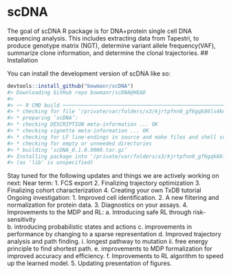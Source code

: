 
<!-- README.md is generated from README.Rmd. Please edit that file -->

# scDNA

<!-- badges: start -->
<!-- badges: end -->

The goal of scDNA R package is for DNA+protein single cell DNA
sequencing analysis. This includes extracting data from Tapestri, to
produce genotype matrix (NGT), determine variant allele frequency(VAF),
summarize clone information, and determine the clonal trajectories. \##
Installation

You can install the development version of scDNA like so:

``` r
devtools::install_github("bowmanr/scDNA")
#> Downloading GitHub repo bowmanr/scDNA@HEAD
#> 
#> ── R CMD build ─────────────────────────────────────────────────────────────────
#> * checking for file ‘/private/var/folders/x3/kjrtpfnn0_gf6gqk86ls4kmm0000gp/T/Rtmp3NqCfc/remotesc1da7dc60ca9/bowmanr-scDNA-a996a4a/DESCRIPTION’ ... OK
#> * preparing ‘scDNA’:
#> * checking DESCRIPTION meta-information ... OK
#> * checking vignette meta-information ... OK
#> * checking for LF line-endings in source and make files and shell scripts
#> * checking for empty or unneeded directories
#> * building ‘scDNA_0.1.0.9000.tar.gz’
#> Installing package into '/private/var/folders/x3/kjrtpfnn0_gf6gqk86ls4kmm0000gp/T/Rtmpu5fiC6/temp_libpathc0013fbc3c9a'
#> (as 'lib' is unspecified)
```

Stay tuned for the following updates and things we are actively working
on next: Near term: 1. FCS export 2. Finalizing trajectory optimization
3. Finalizing cohort characterization 4. Creating your own TxDB tutorial
Ongoing investigation: 1. Improved cell identification. 2. A new
filtering and normalization for protein data. 3. Diagnostics on your
assays. 4. Improvements to the MDP and RL: a. Introducing safe RL
through risk-sensitivity  
b. introducing probabilistic states and actions c. improvements in
performance by changing to a sparse representation d. Improved
trajectory analysis and path finding. i. longest pathway to mutation ii.
free energy principle to find shortest path. e. improvements to MDP
formalization for improved accuracy and efficiency. f. Improvements to
RL algorithm to speed up the learned model. 5. Updating presentation of
figures.
